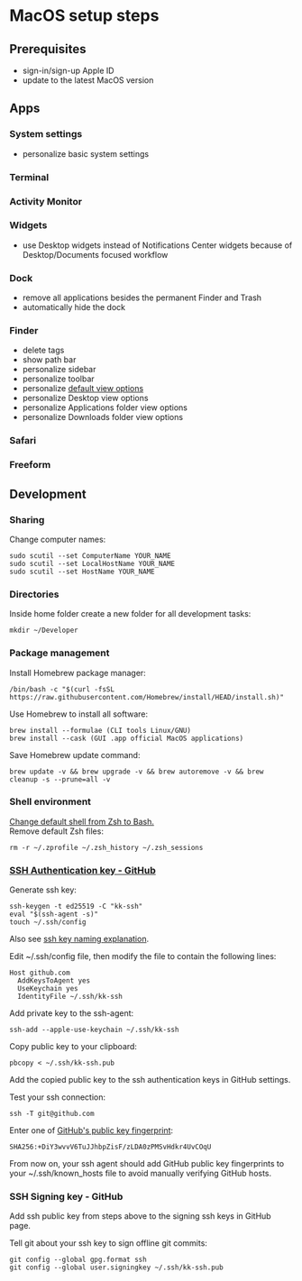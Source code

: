 # MacOS setup steps

## Prerequisites

- sign-in/sign-up Apple ID
- update to the latest MacOS version

## Apps

### System settings

- personalize basic system settings

### Terminal

### Activity Monitor

### Widgets

- use Desktop widgets instead of Notifications Center widgets because of Desktop/Documents focused workflow

### Dock

- remove all applications besides the permanent Finder and Trash
- automatically hide the dock

### Finder

- delete tags
- show path bar
- personalize sidebar
- personalize toolbar
- personalize [default view options](https://support.apple.com/en-uz/guide/mac-help/mchldaafb302/mac)
- personalize Desktop view options
- personalize Applications folder view options
- personalize Downloads folder view options

### Safari

### Freeform

## Development

### Sharing

Change computer names:

```
sudo scutil --set ComputerName YOUR_NAME
sudo scutil --set LocalHostName YOUR_NAME
sudo scutil --set HostName YOUR_NAME
```

### Directories

Inside home folder create a new folder for all development tasks:

```
mkdir ~/Developer
```

### Package management

Install Homebrew package manager:

```
/bin/bash -c "$(curl -fsSL https://raw.githubusercontent.com/Homebrew/install/HEAD/install.sh)"
```

Use Homebrew to install all software:

```
brew install --formulae (CLI tools Linux/GNU)
brew install --cask (GUI .app official MacOS applications)
```

Save Homebrew update command:

```
brew update -v && brew upgrade -v && brew autoremove -v && brew cleanup -s --prune=all -v
```

### Shell environment

[Change default shell from Zsh to Bash.](https://stackoverflow.com/questions/77052638/changing-default-shell-from-zsh-to-bash-on-macos-catalina-and-beyond)  
Remove default Zsh files:

```
rm -r ~/.zprofile ~/.zsh_history ~/.zsh_sessions
```

### [SSH Authentication key - GitHub](https://docs.github.com/en/authentication/connecting-to-github-with-ssh/generating-a-new-ssh-key-and-adding-it-to-the-ssh-agent)

Generate ssh key:

```
ssh-keygen -t ed25519 -C "kk-ssh"
eval "$(ssh-agent -s)"
touch ~/.ssh/config
```

Also see [ssh key naming explanation](https://stackoverflow.com/questions/72626602/what-shall-i-use-as-a-comment-while-creating-the-ssh-key-and-how-this-comment-wi).

Edit ~/.ssh/config file, then modify the file to contain the following lines:

```
Host github.com
  AddKeysToAgent yes
  UseKeychain yes
  IdentityFile ~/.ssh/kk-ssh
```

Add private key to the ssh-agent:

```
ssh-add --apple-use-keychain ~/.ssh/kk-ssh
```

Copy public key to your clipboard:

```
pbcopy < ~/.ssh/kk-ssh.pub
```

Add the copied public key to the ssh authentication keys in GitHub settings.

Test your ssh connection:

```
ssh -T git@github.com
```

Enter one of [GitHub's public key fingerprint](https://docs.github.com/en/authentication/keeping-your-account-and-data-secure/githubs-ssh-key-fingerprints):

```
SHA256:+DiY3wvvV6TuJJhbpZisF/zLDA0zPMSvHdkr4UvCOqU
```

From now on, your ssh agent should add GitHub public key fingerprints to your ~/.ssh/known_hosts file to avoid manually verifying GitHub hosts.

### SSH Signing key - GitHub

Add ssh public key from steps above to the signing ssh keys in GitHub page.

Tell git about your ssh key to sign offline git commits:

```
git config --global gpg.format ssh
git config --global user.signingkey ~/.ssh/kk-ssh.pub
```
